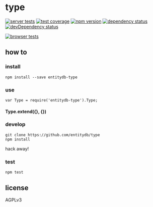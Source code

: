 # type

[![server tests](https://travis-ci.org/entitydb/type.png)](https://travis-ci.org/entitydb/type)
[![test coverage](https://coveralls.io/repos/entitydb/type/badge.png)](https://coveralls.io/r/entitydb/type)
[![npm version](https://badge.fury.io/js/entitydb-type.png)](https://npmjs.org/package/entitydb-type)
[![dependency status](https://david-dm.org/entitydb/type.png)](https://david-dm.org/entitydb/type)
[![devDependency status](https://david-dm.org/entitydb/type/dev-status.png)](https://david-dm.org/entitydb/type#info=devDependencies)

[![browser tests](https://ci.testling.com/entitydb/type.png)](https://ci.testling.com/entitydb/type)

## how to

### install

```
npm install --save entitydb-type
```

### use

```
var Type = require('entitydb-type').Type;
```

#### Type.extend({}, {})

### develop

```
git clone https://github.com/entitydb/type
npm install
```

hack away!

### test

```
npm test
```

## license

AGPLv3